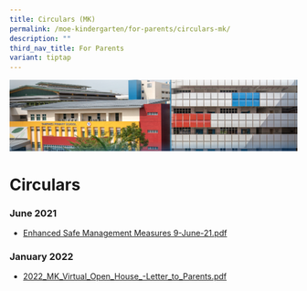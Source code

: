 ```yaml
---
title: Circulars (MK)
permalink: /moe-kindergarten/for-parents/circulars-mk/
description: ""
third_nav_title: For Parents
variant: tiptap
---
```

![](/images/mk%20kindergarten.jpg)

Circulars
=========

### **June 2021**

*   [Enhanced Safe Management Measures 9-June-21.pdf](/files/Enhanced%20Safe%20Management%20Measures%209-June-21.pdf)

### **January 2022**

*   [2022_MK_Virtual_Open_House_-Letter_to_Parents.pdf](/files/2022_MK_Virtual_Open_House_-_Letter_to_Parents.pdf)